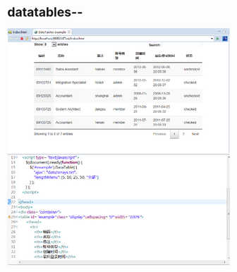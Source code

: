 # datatables--
![运行](https://github.com/lc-dmx/datatables--/blob/master/%E8%BF%90%E8%A1%8C.jpg)
![index代码](https://github.com/lc-dmx/datatables--/blob/master/index%E4%BB%A3%E7%A0%81.jpg)
